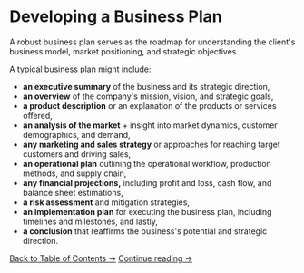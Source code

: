 # Developing a Business Plan

A robust business plan serves as the roadmap for understanding the client's business model, market positioning, and strategic objectives.

A typical business plan might include:

- **an executive summary** of the business and its strategic direction,
- **an overview** of the company's mission, vision, and strategic goals,
- **a product description** or an explanation of the products or services offered,
- **an analysis of the market** + insight into market dynamics, customer demographics, and demand,
- **any marketing and sales strategy** or approaches for reaching target customers and driving sales,
- **an operational plan** outlining the operational workflow, production methods, and supply chain,
- **any financial projections,** including profit and loss, cash flow, and balance sheet estimations,
- **a risk assessment** and mitigation strategies,
- **an implementation plan** for executing the business plan, including timelines and milestones, and lastly,
- **a conclusion** that reaffirms the business's potential and strategic direction.

[Back to Table of Contents →](/think-like-consultant.md)
[Continue reading →](identify-client-opportunities.md)

